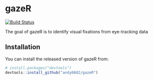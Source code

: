 
# gazeR

<!-- badges: start -->

[![Build
Status](https://app.travis-ci.com/andy0682/gazeR.svg?branch=master)](https://app.travis-ci.com/andy0682/gazeR)
<!-- badges: end -->

The goal of gazeR is to identify visual fixations from eye-tracking data

## Installation

You can install the released version of gazeR from:

``` r
# install.packages("devtools")
devtools::install_github("andy0682/gazeR")
```
